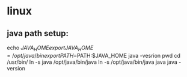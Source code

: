 # linux

## java path setup:

echo $JAVA_HOME
export JAVA_HOME=/opt/java/bin
export PATH=$PATH:$JAVA_HOME
java -vesrion
pwd
cd /usr/bin/
ln -s java /opt/java/bin/java
ln -s /opt/java/bin/java java
java -version
